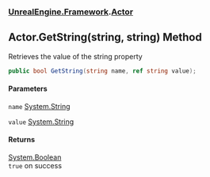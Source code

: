 ### [UnrealEngine.Framework](./UnrealEngine-Framework.md 'UnrealEngine.Framework').[Actor](./Actor.md 'UnrealEngine.Framework.Actor')
## Actor.GetString(string, string) Method
Retrieves the value of the string property  
```csharp
public bool GetString(string name, ref string value);
```
#### Parameters
<a name='UnrealEngine-Framework-Actor-GetString(string_string)-name'></a>
`name` [System.String](https://docs.microsoft.com/en-us/dotnet/api/System.String 'System.String')  
  
<a name='UnrealEngine-Framework-Actor-GetString(string_string)-value'></a>
`value` [System.String](https://docs.microsoft.com/en-us/dotnet/api/System.String 'System.String')  
  
#### Returns
[System.Boolean](https://docs.microsoft.com/en-us/dotnet/api/System.Boolean 'System.Boolean')  
`true` on success  
